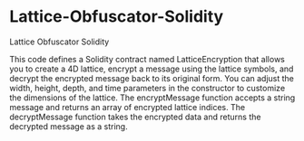 # Lattice-Obfuscator-Solidity
Lattice Obfuscator Solidity


This code defines a Solidity contract named LatticeEncryption that allows you to create a 4D lattice, encrypt a message using the lattice symbols, and decrypt the encrypted message back to its original form. You can adjust the width, height, depth, and time parameters in the constructor to customize the dimensions of the lattice. The encryptMessage function accepts a string message and returns an array of encrypted lattice indices. The decryptMessage function takes the encrypted data and returns the decrypted message as a string.
